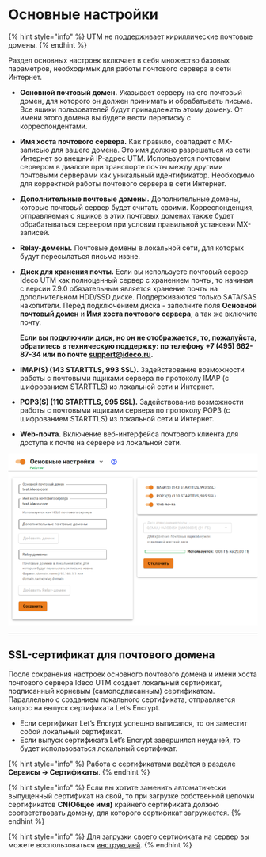 # Основные настройки

{% hint style="info" %}
UTM не поддерживает кириллические почтовые домены.
{% endhint %}

Раздел основных настроек включает в себя множество базовых параметров, необходимых для работы почтового сервера в сети Интернет.

* **Основной почтовый домен.** Указывает серверу на его почтовый домен, для которого он должен принимать и обрабатывать письма. Все ящики пользователей будут принадлежать этому домену. От имени этого домена вы будете вести переписку с корреспондентами.
* **Имя хоста почтового сервера.** Как правило, совпадает с MX-записью для вашего домена. Это имя должно разрешаться из сети Интернет во внешний IP-адрес UTM. Используется почтовым сервером в диалоге при транспорте почты между другими почтовыми серверами как уникальный идентификатор. Необходимо для корректной работы почтового сервера в сети Интернет.
* **Дополнительные почтовые домены.** Дополнительные домены, которые почтовый сервер будет считать своими. Корреспонденция, отправляемая с ящиков в этих почтовых доменах также будет обрабатываться сервером при условии правильной установки MX-записей.
* **Relay-домены.** Почтовые домены в локальной сети, для которых будут пересылаться письма извне.
*   **Диск для хранения почты.** Если вы используете почтовый сервер Ideco UTM как полноценный сервер с хранением почты, то начиная с версии 7.9.0 обязательным является хранение почты на дополнительном HDD/SSD диске. Поддерживаются только SATA/SAS накопители. Перед подключением диска - заполните поля **Основной почтовый домен** и **Имя хоста почтового сервера**, а так же включите почту.

    **Если вы подключили диск, но он не отображается, то, пожалуйста, обратитесь в техническую поддержку: по телефону +7 (495) 662-87-34 или по почте support@ideco.ru.**
* **IMAP(S) (143 STARTTLS, 993 SSL).** Задействование возможности работы с почтовыми ящиками сервера по протоколу IMAP (с шифрованием STARTTLS) из локальной сети и Интернет.
* **POP3(S) (110 STARTTLS, 995 SSL).** Задействование возможности работы с почтовыми ящиками сервера по протоколу POP3 (с шифрованием STARTTLS) из локальной сети и Интернет.
* **Web-почтa.** Включение веб-интерфейса почтового клиента для доступа к почте на сервере из локальной сети.

![](../../../.gitbook/assets/relay-gen-settings.png)

***

## SSL-сертификат для почтового домена

После сохранения настроек основного почтового домена и имени хоста почтового сервера Ideco UTM создает локальный сертификат, подписанный корневым (самоподписанным) сертификатом. Параллельно с созданием локального сертификата, отправляется запрос на выпуск сертификата Let’s Encrypt.

* Если сертификат Let’s Encrypt успешно выписался, то он заместит собой локальный сертификат.
* Если выпуск сертификата Let’s Encrypt завершился неудачей, то будет использоваться локальный сертификат.

{% hint style="info" %}
Работа с сертификатами ведётся в разделе **Сервисы -> Сертификаты**.
{% endhint %}

{% hint style="info" %}
Если вы хотите заменить автоматически выпущенный сертификат на свой, то при загрузке собственной цепочки сертификатов **CN(Общее имя)** крайнего сертификата должно соответствовать домену, для которого сертификат загружается.
{% endhint %}

{% hint style="info" %}
Для загрузки своего сертификата на сервер вы можете воспользоваться [инструкцией](../../services/certificates/upload-ssl-certificate-to-server.md).
{% endhint %}
